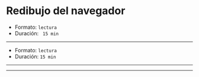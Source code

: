 # Redibujo del navegador


* Formato: `lectura` 
* Duración: ` 15 min`


***





* Formato: `lectura`
* Duración: `15 min`

***


***
